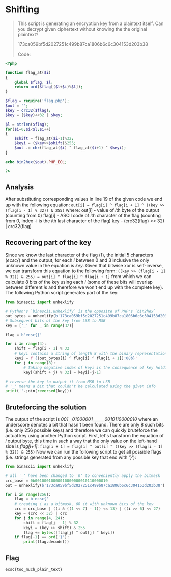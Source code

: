# Shifting
> This script is generating an encryption key from a plaintext itself. Can you decrypt given ciphertext without knowing the the original plaintext?
> 
> 173ca059bf5d2027251c499b87ca1806b6c6c304153d203b38
> 
> Code:
```php
<?php

function flag_at($i)
{
    global $flag, $l;
    return ord($flag[($l+$i)%$l]);
}

$flag = require('flag.php');
$out = '';
$key = crc32($flag);
$key = ($key)<<32 | $key;

$l = strlen($flag);
for($i=0;$i<$l;$i++)
{
    $shift = flag_at($i-1)%32;
    $keyi = ($key>>$shift)&255;
    $out .= chr(flag_at($i) ^ flag_at($i+1) ^ $keyi);
}

echo bin2hex($out).PHP_EOL;

?>
```

## Analysis
After substituting corresponding values in line 19 of the given code we end up with the following equation:
`out[i] = flag[i] ^ flag[i + 1] ^ ((key >> (flag[i - 1] % 32)) & 255)`
where:
  out[i]  - value of *i*th byte of the output (counting from 0)
  flag[i] - ASCII code of *i*th character of the flag (counting from 0, index -i is the *i*th last character of the flag)
  key     - (crc32(flag) << 32) | crc32(flag)

## Recovering part of the key
Since we know the last character of the flag (*}*), the initial 5 characters (*ecsc{*) and the output, for each *i* between 0 and 3 inclusive the only unknown value in the equation is *key*. Given that bitwise xor is self-inverse, we can transform this equation to the following form:
`((key >> (flag[i - 1] % 32)) & 255) = out[i] ^ flag[i] ^ flag[i + 1]`
from which we can calculate 8 bits of the key using each *i* (some of these bits will overlap between different *i*s and therefore we won't end up with the complete key). The following Python script generates part of the key:
```py
from binascii import unhexlify

# Python's `binascii.unhexlify` is the opposite of PHP's `bin2hex`
out_bytes = unhexlify(b'173ca059bf5d2027251c499b87ca1806b6c6c304153d203b38')
# Subsequent bits of the key from LSB to MSB
key = ['_' for _ in range(32)]

flag = b'ecsc{}'

for i in range(4):
    shift = flag[i - 1] % 32
    # keyi contains a string of length 8 with the binary representation of the current `$keyi`
    keyi = f'{(out_bytes[i] ^ flag[i] ^ flag[i + 1]):08b}'
    for j in range(8):
        # Taking negative index of keyi is the consequence of key holding the bits in reversed order
        key[(shift + j) % 32] = keyi[-j-1]

# reverse the key to output it from MSB to LSB
# '_' means a bit that couldn't be calculated using the given info
print(''.join(reversed(key)))
```

## Bruteforcing the solution
The output of the script is *001__01000001______0010110000010* where an underscore denotes a bit that hasn't been found. There are only 8 such bits (i.e. only 256 possible keys) and therefore we can quickly bruteforce the actual key using another Python script. First, let's transform the equation of *i* output byte, this time in such a way that the only value on the left-hand side is *flag[i+1]*:
`flag[i + 1] = flag[i] ^ out[i] ^ ((key >> (flag[i - 1] % 32)) & 255)`
Now we can run the following script to get all possible flags (i.e. strings generated from any possible key that end with '}'):
```py
from binascii import unhexlify

# all '_' have been changed to '0' to conveniently apply the bitmask
crc_base = 0b00100010000010000000010110000010
out = unhexlify(b'173ca059bf5d2027251c499b87ca1806b6c6c304153d203b38')

for i in range(256):
	flag = b'ecsc{'
	# treating i as a bitmask, OR it with unknown bits of the key
	crc = crc_base | ((i & ((1 << 7) - 1)) << 13) | ((i >> 6) << 27)
	key = (crc << 32) | crc
	for j in range(4, 24):
		shift = flag[j - 1] % 32
		keyi = (key >> shift) & 255
		flag += bytes([flag[j] ^ out[j] ^ keyi])
	if flag[-1] == ord('}'):
		print(flag.decode())
```

## Flag
`ecsc{too_much_plain_text}`

